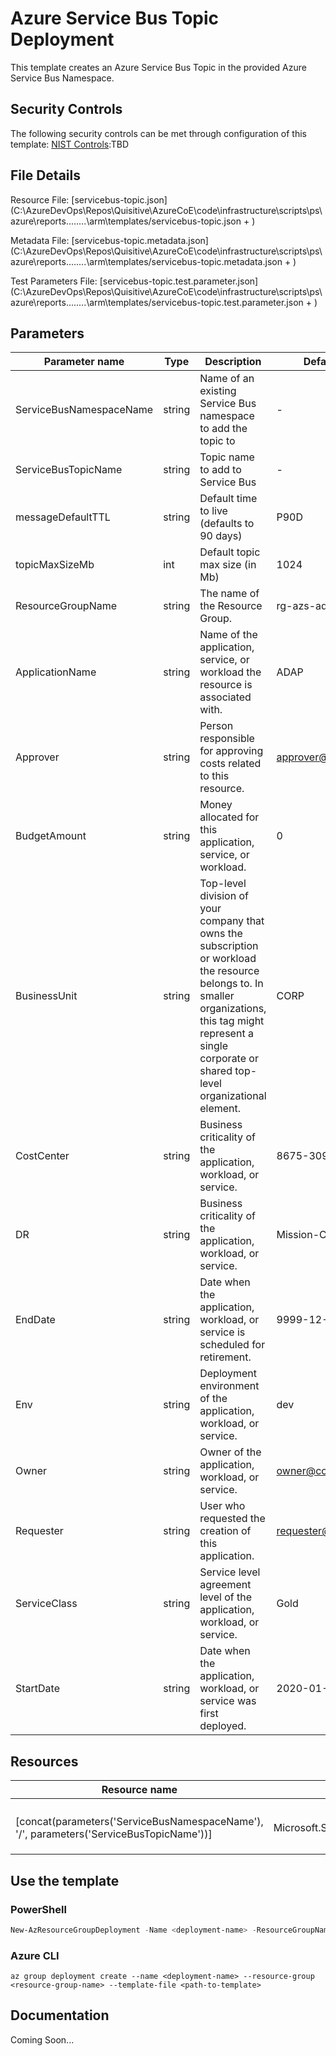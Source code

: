 # Azure Service Bus Topic Deployment

This template creates an Azure Service Bus Topic in the provided Azure Service Bus Namespace.

## Security Controls

The following security controls can be met through configuration of this template:
      [NIST Controls](security-controls.md):TBD

## File Details

Resource File: [servicebus-topic.json](C:\AzureDevOps\Repos\Quisitive\AzureCoE\code\infrastructure\scripts\ps\azure\reports\..\..\..\..\arm\templates/servicebus-topic.json + )

Metadata File: [servicebus-topic.metadata.json](C:\AzureDevOps\Repos\Quisitive\AzureCoE\code\infrastructure\scripts\ps\azure\reports\..\..\..\..\arm\templates/servicebus-topic.metadata.json + )

Test Parameters File: [servicebus-topic.test.parameter.json](C:\AzureDevOps\Repos\Quisitive\AzureCoE\code\infrastructure\scripts\ps\azure\reports\..\..\..\..\arm\templates/servicebus-topic.test.parameter.json + )

## Parameters

Parameter name | Type | Description | DefaultValue
-------------- | ---- | ----------- | ------------
ServiceBusNamespaceName | string | Name of an existing Service Bus namespace to add the topic to | -
ServiceBusTopicName | string | Topic name to add to Service Bus | -
messageDefaultTTL | string | Default time to live (defaults to 90 days) | P90D
topicMaxSizeMb | int  | Default topic max size (in Mb) | 1024
ResourceGroupName | string | The name of the Resource Group. | rg-azs-adap-dev-eus
ApplicationName | string | Name of the application, service, or workload the resource is associated with. | ADAP
Approver       | string | Person responsible for approving costs related to this resource. | approver@company.org
BudgetAmount   | string | Money allocated for this application, service, or workload. | 0
BusinessUnit   | string | Top-level division of your company that owns the subscription or workload the resource belongs to. In smaller organizations, this tag might represent a single corporate or shared top-level organizational element. | CORP
CostCenter     | string | Business criticality of the application, workload, or service. | 8675-309
DR             | string | Business criticality of the application, workload, or service. | Mission-Critical
EndDate        | string | Date when the application, workload, or service is scheduled for retirement. | 9999-12-31
Env            | string | Deployment environment of the application, workload, or service. | dev
Owner          | string | Owner of the application, workload, or service. | owner@company.org
Requester      | string | User who requested the creation of this application. | requester@company.org
ServiceClass   | string | Service level agreement level of the application, workload, or service. | Gold
StartDate      | string | Date when the application, workload, or service was first deployed. | 2020-01-01

## Resources

Resource name | Type | ApiVersion
------------- | ---- | ----------
              |      |
              |      |
              |      |
              |      |
[concat(parameters('ServiceBusNamespaceName'), '/', parameters('ServiceBusTopicName'))] | Microsoft.ServiceBus/namespaces/topics | 2017-04-01
              |      |
              |      |
              |      |

## Use the template

### PowerShell

```powershell
New-AzResourceGroupDeployment -Name <deployment-name> -ResourceGroupName <resource-group-name> -TemplateFile <path-to-template>
```

### Azure CLI

```text
az group deployment create --name <deployment-name> --resource-group <resource-group-name> --template-file <path-to-template>
```

## Documentation

Coming Soon...
